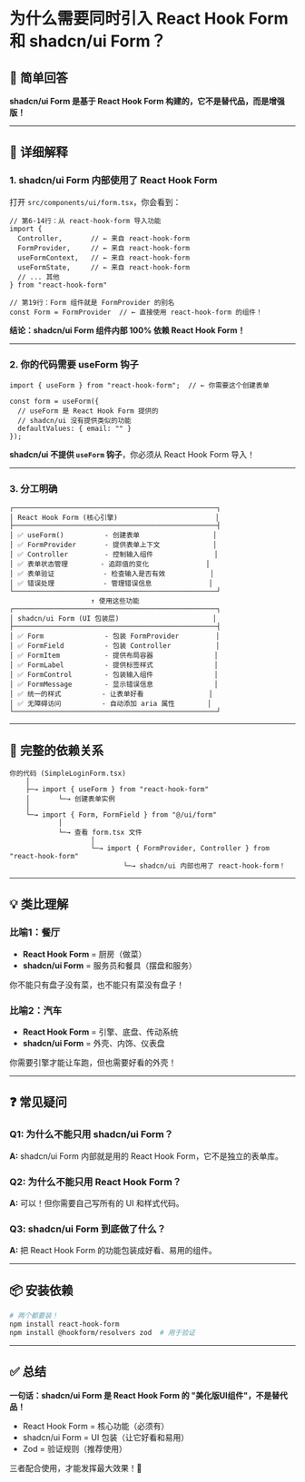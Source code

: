 # 为什么需要同时引入 React Hook Form 和 shadcn/ui Form？

## 🎯 简单回答

**shadcn/ui Form 是基于 React Hook Form 构建的，它不是替代品，而是增强版！**

---

## 📖 详细解释

### 1. shadcn/ui Form 内部使用了 React Hook Form

打开 `src/components/ui/form.tsx`，你会看到：

```tsx
// 第6-14行：从 react-hook-form 导入功能
import {
  Controller,       // ← 来自 react-hook-form
  FormProvider,     // ← 来自 react-hook-form
  useFormContext,   // ← 来自 react-hook-form
  useFormState,     // ← 来自 react-hook-form
  // ... 其他
} from "react-hook-form"

// 第19行：Form 组件就是 FormProvider 的别名
const Form = FormProvider  // ← 直接使用 react-hook-form 的组件！
```

**结论：shadcn/ui Form 组件内部 100% 依赖 React Hook Form！**

---

### 2. 你的代码需要 useForm 钩子

```tsx
import { useForm } from "react-hook-form";  // ← 你需要这个创建表单

const form = useForm({
  // useForm 是 React Hook Form 提供的
  // shadcn/ui 没有提供类似的功能
  defaultValues: { email: "" }
});
```

**shadcn/ui 不提供 `useForm` 钩子**，你必须从 React Hook Form 导入！

---

### 3. 分工明确

```
┌──────────────────────────────────────────────────┐
│ React Hook Form (核心引擎)                        │
├──────────────────────────────────────────────────┤
│ ✅ useForm()          - 创建表单                  │
│ ✅ FormProvider       - 提供表单上下文             │
│ ✅ Controller         - 控制输入组件               │
│ ✅ 表单状态管理        - 追踪值的变化              │
│ ✅ 表单验证            - 检查输入是否有效           │
│ ✅ 错误处理            - 管理错误信息              │
└──────────────────────────────────────────────────┘
                    ↑ 使用这些功能
┌──────────────────────────────────────────────────┐
│ shadcn/ui Form (UI 包装层)                       │
├──────────────────────────────────────────────────┤
│ ✅ Form               - 包装 FormProvider         │
│ ✅ FormField          - 包装 Controller           │
│ ✅ FormItem           - 提供布局容器               │
│ ✅ FormLabel          - 提供标签样式               │
│ ✅ FormControl        - 包装输入组件               │
│ ✅ FormMessage        - 显示错误信息               │
│ ✅ 统一的样式          - 让表单好看                │
│ ✅ 无障碍访问          - 自动添加 aria 属性        │
└──────────────────────────────────────────────────┘
```

---

## 🔄 完整的依赖关系

```
你的代码 (SimpleLoginForm.tsx)
    │
    ├─→ import { useForm } from "react-hook-form"
    │       └─→ 创建表单实例
    │
    └─→ import { Form, FormField } from "@/ui/form"
            │
            └─→ 查看 form.tsx 文件
                    │
                    └─→ import { FormProvider, Controller } from "react-hook-form"
                            └─→ shadcn/ui 内部也用了 react-hook-form！
```

---

## 💡 类比理解

### 比喻1：餐厅
- **React Hook Form** = 厨房（做菜）
- **shadcn/ui Form** = 服务员和餐具（摆盘和服务）

你不能只有盘子没有菜，也不能只有菜没有盘子！

### 比喻2：汽车
- **React Hook Form** = 引擎、底盘、传动系统
- **shadcn/ui Form** = 外壳、内饰、仪表盘

你需要引擎才能让车跑，但也需要好看的外壳！

---

## ❓ 常见疑问

### Q1: 为什么不能只用 shadcn/ui Form？
**A:** shadcn/ui Form 内部就是用的 React Hook Form，它不是独立的表单库。

### Q2: 为什么不能只用 React Hook Form？
**A:** 可以！但你需要自己写所有的 UI 和样式代码。

### Q3: shadcn/ui Form 到底做了什么？
**A:** 把 React Hook Form 的功能包装成好看、易用的组件。

---

## 📦 安装依赖

```bash
# 两个都要装！
npm install react-hook-form
npm install @hookform/resolvers zod  # 用于验证
```

---

## ✅ 总结

**一句话：shadcn/ui Form 是 React Hook Form 的 "美化版UI组件"，不是替代品！**

- React Hook Form = 核心功能（必须有）
- shadcn/ui Form = UI 包装（让它好看和易用）
- Zod = 验证规则（推荐使用）

三者配合使用，才能发挥最大效果！🎯

